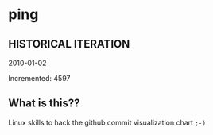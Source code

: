 # ping

## HISTORICAL ITERATION
2010-01-02

Incremented: 4597

## What is this?? 
Linux skills to hack the github commit visualization chart `;-)`

